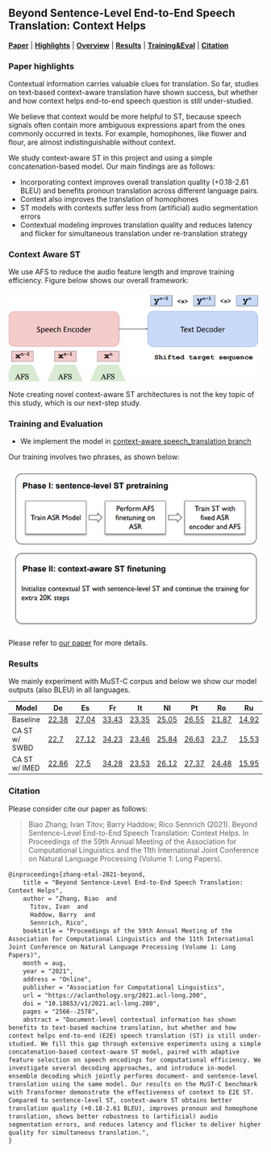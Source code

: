 ## Beyond Sentence-Level End-to-End Speech Translation: Context Helps

[**Paper**](https://aclanthology.org/2021.acl-long.200/) | 
[**Highlights**](#paper-highlights) |
[**Overview**](#context-aware-st) |
[**Results**](#results) |
[**Training&Eval**](#training-and-evaluation) |
[**Citation**](#citation)

### Paper highlights

Contextual information carries valuable clues for translation. So far, studies on text-based context-aware translation have shown
success, but whether and how context helps end-to-end speech question is still under-studied.

We believe that context would be more helpful to ST, because speech signals often contain more ambiguous expressions apart 
from the ones commonly occurred in texts. For example, homophones, like flower and flour, are almost indistinguishable without context.

We study context-aware ST in this project and using a simple concatenation-based model. Our main findings are as follows:
* Incorporating context improves overall translation quality (+0.18-2.61 BLEU) and benefits pronoun translation across different language pairs. 
* Context also improves the translation of homophones
* ST models with contexts suffer less from (artificial) audio segmentation errors
* Contextual modeling improves translation quality and reduces latency and flicker for simultaneous translation under re-translation strategy


### Context Aware ST

We use AFS to reduce the audio feature length and improve training efficiency. Figure below shows our overall framework:

<img src="cast.png" width=500 />

Note creating novel context-aware ST architectures is not the key topic of this study, which is our next-step study.


### Training and Evaluation

- We implement the model in [context-aware speech_translation branch](https://github.com/bzhangGo/zero/tree/context_aware_speech_translation)

Our training involves two phrases, as shown below:

<img src="training.png" width=500 />

Please refer to [our paper](https://aclanthology.org/2021.acl-long.200/) for more details.


### Results

We mainly experiment with MuST-C corpus and below we show our model outputs (also BLEU) in all languages.

| Model         | De                                                                              | Es                                                                              | Fr                                                                              | It                                                                              | Nl                                                                              | Pt                                                                              | Ro                                                                              | Ru                                                                              |
|---------------|---------------------------------------------------------------------------------|---------------------------------------------------------------------------------|---------------------------------------------------------------------------------|---------------------------------------------------------------------------------|---------------------------------------------------------------------------------|---------------------------------------------------------------------------------|---------------------------------------------------------------------------------|---------------------------------------------------------------------------------|
| Baseline      | [22.38](http://data.statmt.org/bzhang/acl2021_context_aware_st/baseline/de.txt) | [27.04](http://data.statmt.org/bzhang/acl2021_context_aware_st/baseline/es.txt) | [33.43](http://data.statmt.org/bzhang/acl2021_context_aware_st/baseline/fr.txt) | [23.35](http://data.statmt.org/bzhang/acl2021_context_aware_st/baseline/it.txt) | [25.05](http://data.statmt.org/bzhang/acl2021_context_aware_st/baseline/nl.txt) | [26.55](http://data.statmt.org/bzhang/acl2021_context_aware_st/baseline/pt.txt) | [21.87](http://data.statmt.org/bzhang/acl2021_context_aware_st/baseline/ro.txt) | [14.92](http://data.statmt.org/bzhang/acl2021_context_aware_st/baseline/ru.txt) |
| CA ST w/ SWBD |      [22.7](http://data.statmt.org/bzhang/acl2021_context_aware_st/swbd/de.txt) |     [27.12](http://data.statmt.org/bzhang/acl2021_context_aware_st/swbd/es.txt) |     [34.23](http://data.statmt.org/bzhang/acl2021_context_aware_st/swbd/fr.txt) |     [23.46](http://data.statmt.org/bzhang/acl2021_context_aware_st/swbd/it.txt) |     [25.84](http://data.statmt.org/bzhang/acl2021_context_aware_st/swbd/nl.txt) |     [26.63](http://data.statmt.org/bzhang/acl2021_context_aware_st/swbd/pt.txt) |      [23.7](http://data.statmt.org/bzhang/acl2021_context_aware_st/swbd/ro.txt) |     [15.53](http://data.statmt.org/bzhang/acl2021_context_aware_st/swbd/ru.txt) |
| CA ST w/ IMED |     [22.86](http://data.statmt.org/bzhang/acl2021_context_aware_st/imed/de.txt) |      [27.5](http://data.statmt.org/bzhang/acl2021_context_aware_st/imed/es.txt) |     [34.28](http://data.statmt.org/bzhang/acl2021_context_aware_st/imed/fr.txt) |     [23.53](http://data.statmt.org/bzhang/acl2021_context_aware_st/imed/it.txt) |     [26.12](http://data.statmt.org/bzhang/acl2021_context_aware_st/imed/nl.txt) |     [27.37](http://data.statmt.org/bzhang/acl2021_context_aware_st/imed/pt.txt) |     [24.48](http://data.statmt.org/bzhang/acl2021_context_aware_st/imed/ro.txt) |     [15.95](http://data.statmt.org/bzhang/acl2021_context_aware_st/imed/ru.txt) |


### Citation

Please consider cite our paper as follows:
>Biao Zhang; Ivan Titov; Barry Haddow; Rico Sennrich (2021). Beyond Sentence-Level End-to-End Speech Translation: Context Helps. In Proceedings of the 59th Annual Meeting of the Association for Computational Linguistics and the 11th International Joint Conference on Natural Language Processing (Volume 1: Long Papers). 
```
@inproceedings{zhang-etal-2021-beyond,
    title = "Beyond Sentence-Level End-to-End Speech Translation: Context Helps",
    author = "Zhang, Biao  and
      Titov, Ivan  and
      Haddow, Barry  and
      Sennrich, Rico",
    booktitle = "Proceedings of the 59th Annual Meeting of the Association for Computational Linguistics and the 11th International Joint Conference on Natural Language Processing (Volume 1: Long Papers)",
    month = aug,
    year = "2021",
    address = "Online",
    publisher = "Association for Computational Linguistics",
    url = "https://aclanthology.org/2021.acl-long.200",
    doi = "10.18653/v1/2021.acl-long.200",
    pages = "2566--2578",
    abstract = "Document-level contextual information has shown benefits to text-based machine translation, but whether and how context helps end-to-end (E2E) speech translation (ST) is still under-studied. We fill this gap through extensive experiments using a simple concatenation-based context-aware ST model, paired with adaptive feature selection on speech encodings for computational efficiency. We investigate several decoding approaches, and introduce in-model ensemble decoding which jointly performs document- and sentence-level translation using the same model. Our results on the MuST-C benchmark with Transformer demonstrate the effectiveness of context to E2E ST. Compared to sentence-level ST, context-aware ST obtains better translation quality (+0.18-2.61 BLEU), improves pronoun and homophone translation, shows better robustness to (artificial) audio segmentation errors, and reduces latency and flicker to deliver higher quality for simultaneous translation.",
}
```